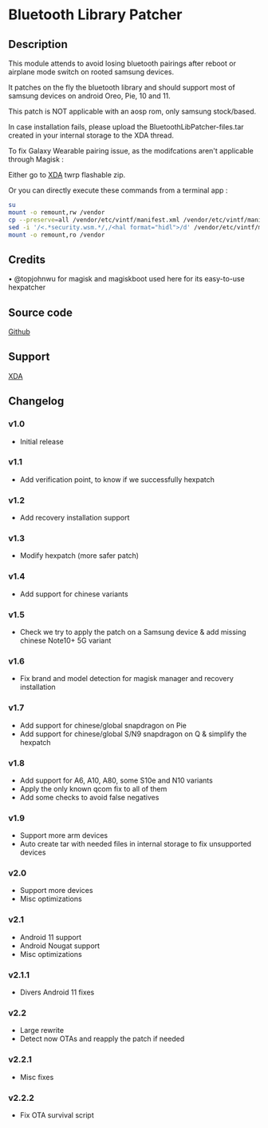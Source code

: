 # Bluetooth Library Patcher

## Description

This module attends to avoid losing bluetooth pairings after reboot or airplane mode switch on rooted samsung devices.

It patches on the fly the bluetooth library and should support most of samsung devices on android Oreo, Pie, 10 and 11.

This patch is NOT applicable with an aosp rom, only samsung stock/based.

In case installation fails, please upload the BluetoothLibPatcher-files.tar created in your internal storage to the XDA thread.

To fix Galaxy Wearable pairing issue, as the modifcations aren't applicable through Magisk :

Either go to [XDA](https://forum.xda-developers.com/galaxy-note-9/development/zip-libbluetooth-patcher-fix-losing-t4017735) twrp flashable zip.

Or you can directly execute these commands from a terminal app :
```bash
su
mount -o remount,rw /vendor
cp --preserve=all /vendor/etc/vintf/manifest.xml /vendor/etc/vintf/manifest.xml.bak
sed -i '/<.*security.wsm.*/,/<hal format="hidl">/d' /vendor/etc/vintf/manifest.xml
mount -o remount,ro /vendor
```


## Credits

• @topjohnwu for magisk and magiskboot used here for its easy-to-use hexpatcher

## Source code

[Github](https://github.com/Magisk-Modules-Repo/BluetoothLibraryPatcher)

## Support

[XDA](https://forum.xda-developers.com/galaxy-note-9/development/zip-libbluetooth-patcher-fix-losing-t4017735)

## Changelog

### v1.0

- Initial release

### v1.1

- Add verification point, to know if we successfully hexpatch

### v1.2

- Add recovery installation support

### v1.3

- Modify hexpatch (more safer patch)

### v1.4

- Add support for chinese variants

### v1.5

- Check we try to apply the patch on a Samsung device & add missing chinese Note10+ 5G variant

### v1.6

- Fix brand and model detection for magisk manager and recovery installation

### v1.7

- Add support for chinese/global snapdragon on Pie
- Add support for chinese/global S/N9 snapdragon on Q & simplify the hexpatch

### v1.8

- Add support for A6, A10, A80, some S10e and N10 variants
- Apply the only known qcom fix to all of them
- Add some checks to avoid false negatives

### v1.9

- Support more arm devices
- Auto create tar with needed files in internal storage to fix unsupported devices

### v2.0

- Support more devices
- Misc optimizations

### v2.1

- Android 11 support
- Android Nougat support
- Misc optimizations

### v2.1.1

- Divers Android 11 fixes

### v2.2

- Large rewrite
- Detect now OTAs and reapply the patch if needed

### v2.2.1

- Misc fixes

### v2.2.2

- Fix OTA survival script
